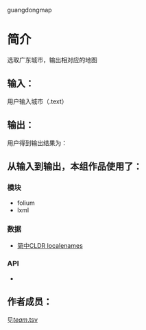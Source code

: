 guangdongmap


		
# 简介 
选取广东城市，输出相对应的地图


		

## 输入：
用户输入城市（.text）
## 输出：
用户得到输出结果为：
## 从输入到输出，本组作品使用了：
### 模块
* folium
* lxml

### 数据
* [简中CLDR localenames](http://www.cnblogs.com/zhangqs008/archive/2011/05/09/2341138.html)
### API
* 

## 作者成员：
见[_team_.tsv](_team_/_team_.tsv)


		
